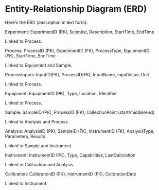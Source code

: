 # Entity-Relationship Diagram (ERD)

Here's the ERD (description in text form):

Experiment: ExperimentID (PK), Scientist, Description, StartTime, EndTime

Linked to Process.

Process: ProcessID (PK), ExperimentID (FK), ProcessType, EquipmentID (FK), StartTime, EndTime

Linked to Equipment and Sample.

ProcessInputs: InputID(PK), ProcessID(FK), InputName, InputValue, Unit

Linked to Process.

Equipment: EquipmentID (PK), Type, Location, Identifier

Linked to Process.

Sample: SampleID (PK), ProcessID (FK), CollectionPoint (start/middle/end)

Linked to Analysis and Process.

Analysis: AnalysisID (PK), SampleID (FK), InstrumentID (FK), AnalysisType, Parameters, Results

Linked to Sample and Instrument.

Instrument: InstrumentID (PK), Type, Capabilities, LastCalibration

Linked to Calibration and Analysis.

Calibration: CalibrationID (PK), InstrumentID (FK), CalibrationDate

Linked to Instrument.
